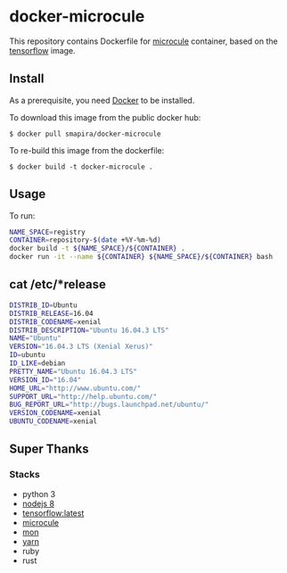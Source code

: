 # docker-microcule

This repository contains Dockerfile for [microcule](https://github.com/Stackvana/microcule)
container, based on the [tensorflow](https://hub.docker.com/r/tensorflow/tensorflow/) image.

## Install

As a prerequisite, you need [Docker](https://docker.com) to be installed.

To download this image from the public docker hub:

	$ docker pull smapira/docker-microcule

To re-build this image from the dockerfile:

	$ docker build -t docker-microcule .
   
## Usage

To run:
```bash
NAME_SPACE=registry
CONTAINER=repository-$(date +%Y-%m-%d)
docker build -t ${NAME_SPACE}/${CONTAINER} .
docker run -it --name ${CONTAINER} ${NAME_SPACE}/${CONTAINER} bash
```

## cat /etc/*release
```bash
DISTRIB_ID=Ubuntu
DISTRIB_RELEASE=16.04
DISTRIB_CODENAME=xenial
DISTRIB_DESCRIPTION="Ubuntu 16.04.3 LTS"
NAME="Ubuntu"
VERSION="16.04.3 LTS (Xenial Xerus)"
ID=ubuntu
ID_LIKE=debian
PRETTY_NAME="Ubuntu 16.04.3 LTS"
VERSION_ID="16.04"
HOME_URL="http://www.ubuntu.com/"
SUPPORT_URL="http://help.ubuntu.com/"
BUG_REPORT_URL="http://bugs.launchpad.net/ubuntu/"
VERSION_CODENAME=xenial
UBUNTU_CODENAME=xenial
```

## Super Thanks
### Stacks
- python 3
- [nodejs 8](https://github.com/nodesource/distributions)
- [tensorflow:latest](https://github.com/tensorflow/tensorflow)
- [microcule](https://github.com/Stackvana/microcule)
- [mon](https://github.com/tj/mon)
- [yarn](https://github.com/yarnpkg/yarn)
- ruby
- rust
